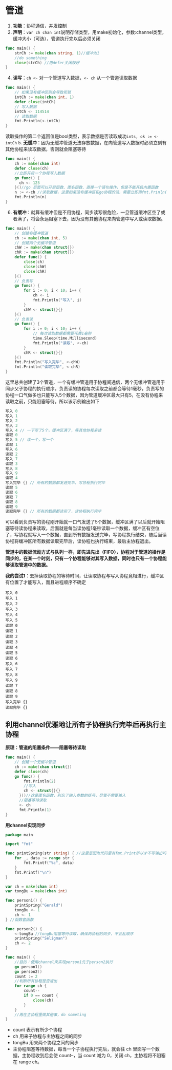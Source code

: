 # 管道 #
1. **功能**：协程通信，并发控制
2. **声明**：`var ch chan int`说明存储类型，用make初始化，参数:channel类型，缓冲大小（可选），管道执行完以后必须关闭
```Go
func main() {
    strCh := make(chan string, 1)//缓冲为1
    //do something
    close(strCh) //用defer关闭较好
}
```
4. **读写**：`ch <-` 对一个管道写入数据，`<- ch` 从一个管道读取数据
```Go
func main() {
    // 如果没有缓冲区则会导致死锁
	intCh := make(chan int, 1)
	defer close(intCh)
    // 写入数据
	intCh <- 114514
    // 读取数据
	fmt.Println(<-intCh)
}
```
读取操作的第二个返回值是bool类型，表示数据是否读取成功`ints, ok := <-intCh`
5. **无缓冲**：因为无缓冲管道无法存放数据，在向管道写入数据时必须立刻有其他协程来读取数据，否则就会阻塞等待
```Go
func main() {
    ch := make(chan int)
    defer close(ch)
    //立即开启一个协程写入数据
    go func() {
      ch <- 123
    }()//go 后面可以开启函数、匿名函数、直接一个语句操作，但是不能开启内置函数
    n := <-ch //读取数据，这里如果没有缓冲区和go协程的话，需要立即用fmt.Prinln(<-ch)来接收数据
    fmt.Println(n)
}
```
6. **有缓冲**：就算有缓冲但是不用协程，同步读写很危险，一旦管道缓冲区空了或者满了，将会永远阻塞下去，因为没有其他协程来向管道中写入或读取数据。
```Go
func main() {
	// 创建有缓冲管道
	ch := make(chan int, 5)
	// 创建两个无缓冲管道
	chW := make(chan struct{})
	chR := make(chan struct{})
	defer func() {
		close(ch)
		close(chW)
		close(chR)
	}()
	// 负责写
	go func() {
		for i := 0; i < 10; i++ {
			ch <- i
			fmt.Println("写入", i)
		}
		chW <- struct{}{}
	}()
	// 负责读
	go func() {
		for i := 0; i < 10; i++ {
            // 每次读取数据都需要花费1毫秒
			time.Sleep(time.Millisecond)
			fmt.Println("读取", <-ch)
		}
		chR <- struct{}{}
	}()
	fmt.Println("写入完毕", <-chW)
	fmt.Println("读取完毕", <-chR)
}
```
这里总共创建了3个管道，一个有缓冲管道用于协程间通信，两个无缓冲管道用于同步父子协程的执行顺序。负责读的协程每次读取之前都会等待1毫秒，负责写的协程一口气做多也只能写入5个数据，因为管道缓冲区最大只有5，在没有协程来读取之前，只能阻塞等待。所以该示例输出如下
```Go
写入 0
写入 1
写入 2
写入 3
写入 4 // 一下写了5个，缓冲区满了，等其他协程来读
读取 0
写入 5 // 读一个，写一个
读取 1
写入 6
读取 2
写入 7
读取 3
写入 8
写入 9
读取 4
写入完毕 {} // 所有的数据都发送完毕，写协程执行完毕
读取 5
读取 6
读取 7
读取 8
读取 9
读取完毕 {} // 所有的数据都读完了，读协程执行完毕
```
可以看到负责写的协程刚开始就一口气发送了5个数据，缓冲区满了以后就开始阻塞等待读协程来读取，后面就是每当读协程1毫秒读取一个数据，缓冲区有空位了，写协程就写入一个数据，直到所有数据发送完毕，写协程执行结束，随后当读协程将缓冲区所有数据读取完毕后，读协程也执行结束，最后主协程退出。  

**管道中的数据流动方式与队列一样，即先进先出（FIFO），协程对于管道的操作是同步的，在某一个时刻，只有一个协程能够对其写入数据，同时也只有一个协程能够读取管道中的数据。**  

**我的尝试1**：去掉读取协程的等待时间，让读取协程与写入协程竞相进行，缓冲区有位置了才能写入，而且进程顺序不确定
```
写入 0
写入 1
写入 2
写入 3
写入 4
写入 5
读取 0
读取 1
读取 2
读取 3
读取 4
读取 5
读取 6
写入 6
写入 7
写入 8
写入 9
读取 7
读取 8
读取 9
写入完毕 {}
读取完毕 {}
```

## 利用channel优雅地让所有子协程执行完毕后再执行主协程 ##
**原理：管道的阻塞条件——阻塞等待读取**
```Go
func main() {
    // 创建一个无缓冲管道
    ch := make(chan struct{})
    defer close(ch)
    go func() {
        fmt.Println(2)
        //写入
        ch <- struct{}{}
      }()//这是匿名函数，别忘了输入参数的括号，尽管不需要输入
      //阻塞等待读取
      <- ch
      fmt.Println(1)
}
```
**用channel实现同步**
```Go
package main

import "fmt"

func printSpring(str string) { //这里是因为代码里有fmt.Print所以才不写输出吗？
	for _, data := range str {
		fmt.Printf("%c", data)
	}
	fmt.Printf("\n")
}

var ch = make(chan int)
var tongBu = make(chan int)

func person1() {
	printSpring("Gerald")
	tongBu <- 1
	ch <- 1
} //函数套函数

func person2() {
	<-tongBu //tongBu阻塞等待读取，确保两协程的同步，不会乱顺序
	printSpring("Seligman")
	ch <- 2
}

func main() {
	//目的：使用channel来实现person1先于person2执行
	go person1()
	go person2()
	count := 2
	//判断所有协程是否退出
	for range ch {
		count--
		if 0 == count {
			close(ch)
		}
	}
	//再在主协程里做其他事，do someting
}
```
* count 表示有所少个协程
* ch 用来子协程与主协程之间的同步
* tongBu 用来两个协程之间的同步
* 主协程阻塞等待数据，每当一个子协程执行完后，就会往 ch 里面写一个数据，主协程收到后会使 count–，当 count 减为 0，关闭 ch，主协程将不阻塞在 range ch。
